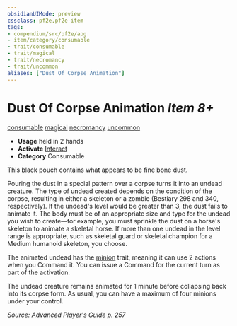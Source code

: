 ```yaml
---
obsidianUIMode: preview
cssclass: pf2e,pf2e-item
tags:
- compendium/src/pf2e/apg
- item/category/consumable
- trait/consumable
- trait/magical
- trait/necromancy
- trait/uncommon
aliases: ["Dust Of Corpse Animation"]
---
```

# Dust Of Corpse Animation *Item 8+*  
[consumable](../../../Rules/traits/consumable.md)  [magical](../../../Rules/traits/magical.md)  [necromancy](../../../Rules/traits/necromancy.md)  [uncommon](../../../Rules/traits/uncommon.md)  

- **Usage** held in 2 hands
- **Activate** [Interact](../../../Rules/actions/interact.md)
- **Category** Consumable

This black pouch contains what appears to be fine bone dust.

Pouring the dust in a special pattern over a corpse turns it into an undead creature. The type of undead created depends on the condition of the corpse, resulting in either a skeleton or a zombie (Bestiary 298 and 340, respectively). If the undead's level would be greater than 3, the dust fails to animate it. The body must be of an appropriate size and type for the undead you wish to create—for example, you must sprinkle the dust on a horse's skeleton to animate a skeletal horse. If more than one undead in the level range is appropriate, such as skeletal guard or skeletal champion for a Medium humanoid skeleton, you choose.

The animated undead has the [minion](../../../Rules/traits/minion.md) trait, meaning it can use 2 actions when you Command it. You can issue a Command for the current turn as part of the activation.

The undead creature remains animated for 1 minute before collapsing back into its corpse form. As usual, you can have a maximum of four minions under your control.

*Source: Advanced Player's Guide p. 257*